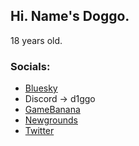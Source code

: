 ## Hi. Name's Doggo.

18 years old.

### Socials:
* [Bluesky](https://bsky.app/profile/d1ggo.bsky.social)
* Discord -> d1ggo
* [GameBanana](https://gamebanana.com/members/2402280)
* [Newgrounds](https://d1ggong.newgrounds.com/)
* [Twitter](https://twitter.com/_d1ggo)
